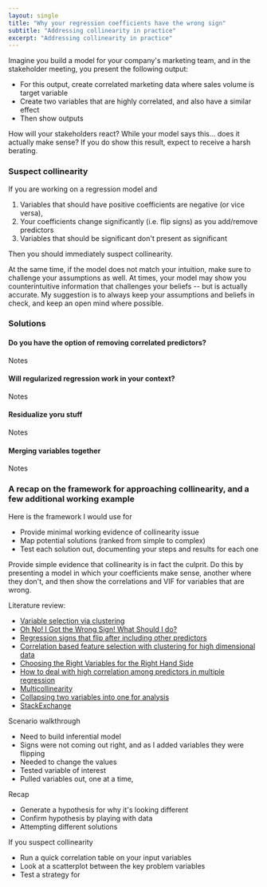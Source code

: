 ```yaml
---
layout: single
title: "Why your regression coefficients have the wrong sign"
subtitle: "Addressing collinearity in practice"
excerpt: "Addressing collinearity in practice"
---
```


Imagine you build a model for your company's marketing team, and in the stakeholder meeting, you present the following output:

- For this output, create correlated marketing data where sales volume is target variable
- Create two variables that are highly correlated, and also have a similar effect
- Then show outputs

How will your stakeholders react? While your model says this... does it actually make sense? If you do show this result, expect to receive a harsh berating. 

### Suspect collinearity

If you are working on a regression model and

1. Variables that should have positive coefficients are negative (or vice versa),
2. Your coefficients change significantly (i.e. flip signs) as you add/remove predictors
3. Variables that should be significant don't present as significant 

Then you should immediately suspect collinearity. 

At the same time, if the model does not match your intuition, make sure to challenge your assumptions as well. At times, your model may show you counterintuitive information that challenges your beliefs -- but is actually accurate. My suggestion is to always keep your assumptions and beliefs in check, and keep an open mind where possible. 

### Solutions

#### Do you have the option of removing correlated predictors? 

Notes

#### Will regularized regression work in your context? 

Notes

#### Residualize yoru stuff

Notes

#### Merging variables together

Notes

### A recap on the framework for approaching collinearity, and a few additional working example

Here is the framework I would use for 
- Provide minimal working evidence of collinearity issue
- Map potential solutions (ranked from simple to complex)
- Test each solution out, documenting your steps and results for each one




Provide simple evidence that collinearity is in fact the culprit. Do this by presenting a model in which your coefficients make sense, another where they don't, and then show the correlations and VIF for variables that are wrong.





Literature review:
- [Variable selection via clustering](https://web.stanford.edu/class/stats202/content/lec5-condensed.pdf)
- [Oh No! I Got the Wrong Sign! What Should I do?](http://www.stat.columbia.edu/~gelman/stuff_for_blog/oh_no_I_got_the_wrong_sign.pdf)
- [Regression signs that flip after including other predictors](https://stats.stackexchange.com/questions/1580/regression-coefficients-that-flip-sign-after-including-other-predictors)
- [Correlation based feature selection with clustering for high dimensional data](https://www.sciencedirect.com/science/article/pii/S2314717218300059)
- [Choosing the Right Variables for the Right Hand Side](https://www.kellogg.northwestern.edu/faculty/dranove/htm/dranove/coursepages/Mgmt%20469/choosing%20variables.pdf)
- [How to deal with high correlation among predictors in multiple regression](https://stats.stackexchange.com/questions/38093/how-to-deal-with-high-correlation-among-predictors-in-multiple-regression)
- [Multicollinearity](https://statisticsbyjim.com/regression/multicollinearity-in-regression-analysis/)
- [Collapsing two variables into one for analysis](https://stats.stackexchange.com/questions/32472/collapsing-combining-two-variables-into-one-for-analysis)
- [StackExchange](https://stats.stackexchange.com/questions/198271/regression-coefficients-seem-to-have-the-wrong-sign-can-i-force-them-to-have-a)

Scenario walkthrough
- Need to build inferential model
- Signs were not coming out right, and as I added variables they were flipping
- Needed to change the values
- Tested variable of interest 
- Pulled variables out, one at a time, 


Recap 
- Generate a hypothesis for why it's looking different
- Confirm hypothesis by playing with data
- Attempting different solutions 


If you suspect collinearity
- Run a quick correlation table on your input variables
- Look at a scatterplot between the key problem variables
- Test a strategy for 
